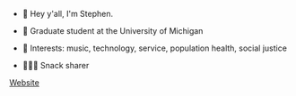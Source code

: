 - 👋 Hey y'all, I'm Stephen.

- 🌱 Graduate student at the University of Michigan

- 👀 Interests: music, technology, service, population health, social justice

- 🍏🍿🧀 Snack sharer

[Website](https://stephenanfield.com "Stephen Anfield Personal Website") 

<!---
stephenanfield/stephenanfield is a ✨ special ✨ repository because its `README.md` (this file) appears on your GitHub profile.
You can click the Preview link to take a look at your changes.
--->
